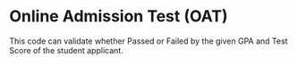 # Online Admission Test (OAT)
This code can validate whether Passed or Failed by the given GPA and Test Score of the student applicant.